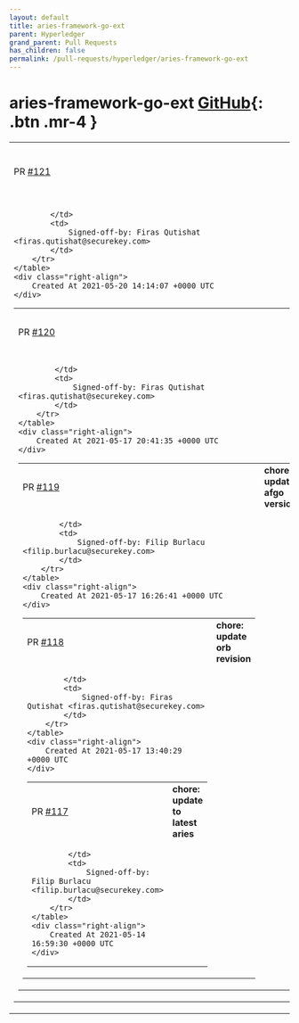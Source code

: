 ```yaml
---
layout: default
title: aries-framework-go-ext
parent: Hyperledger
grand_parent: Pull Requests
has_children: false
permalink: /pull-requests/hyperledger/aries-framework-go-ext
---
```


# aries-framework-go-ext <span class="fs-3 right-align">[GitHub](https://github.com/hyperledger/aries-framework-go-ext){: .btn .mr-4 }</span>


<div>
    <table>
        <tr>
            <td>
                PR <a href="https://github.com/hyperledger/aries-framework-go-ext/pull/121" class=".btn">#121</a>
            </td>
            <td>
                <b>
                    chore: update to latest orb
                </b>
            </td>
        </tr>
        <tr>
            <td>
                
            </td>
            <td>
                Signed-off-by: Firas Qutishat <firas.qutishat@securekey.com>
            </td>
        </tr>
    </table>
    <div class="right-align">
        Created At 2021-05-20 14:14:07 +0000 UTC
    </div>
</div>

<div>
    <table>
        <tr>
            <td>
                PR <a href="https://github.com/hyperledger/aries-framework-go-ext/pull/120" class=".btn">#120</a>
            </td>
            <td>
                <b>
                    fix: orb vdr docs
                </b>
            </td>
        </tr>
        <tr>
            <td>
                
            </td>
            <td>
                Signed-off-by: Firas Qutishat <firas.qutishat@securekey.com>
            </td>
        </tr>
    </table>
    <div class="right-align">
        Created At 2021-05-17 20:41:35 +0000 UTC
    </div>
</div>

<div>
    <table>
        <tr>
            <td>
                PR <a href="https://github.com/hyperledger/aries-framework-go-ext/pull/119" class=".btn">#119</a>
            </td>
            <td>
                <b>
                    chore: update afgo version
                </b>
            </td>
        </tr>
        <tr>
            <td>
                
            </td>
            <td>
                Signed-off-by: Filip Burlacu <filip.burlacu@securekey.com>
            </td>
        </tr>
    </table>
    <div class="right-align">
        Created At 2021-05-17 16:26:41 +0000 UTC
    </div>
</div>

<div>
    <table>
        <tr>
            <td>
                PR <a href="https://github.com/hyperledger/aries-framework-go-ext/pull/118" class=".btn">#118</a>
            </td>
            <td>
                <b>
                    chore: update orb revision
                </b>
            </td>
        </tr>
        <tr>
            <td>
                
            </td>
            <td>
                Signed-off-by: Firas Qutishat <firas.qutishat@securekey.com>
            </td>
        </tr>
    </table>
    <div class="right-align">
        Created At 2021-05-17 13:40:29 +0000 UTC
    </div>
</div>

<div>
    <table>
        <tr>
            <td>
                PR <a href="https://github.com/hyperledger/aries-framework-go-ext/pull/117" class=".btn">#117</a>
            </td>
            <td>
                <b>
                    chore: update to latest aries
                </b>
            </td>
        </tr>
        <tr>
            <td>
                
            </td>
            <td>
                Signed-off-by: Filip Burlacu <filip.burlacu@securekey.com>
            </td>
        </tr>
    </table>
    <div class="right-align">
        Created At 2021-05-14 16:59:30 +0000 UTC
    </div>
</div>

